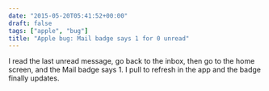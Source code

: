 ```yaml
---
date: "2015-05-20T05:41:52+00:00"
draft: false
tags: ["apple", "bug"]
title: "Apple bug: Mail badge says 1 for 0 unread"
---
```



I read the last unread message, go back to the inbox, then go to the home screen, and the Mail badge says 1. I pull to refresh in the app and the badge finally updates.

